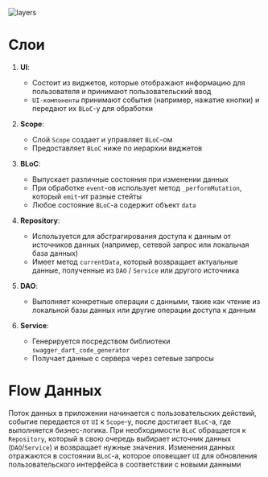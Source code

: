 
![layers](https://github.com/twips-me/m3_frontend/assets/80569772/02096cc2-84bf-4dff-ac1f-8dd18c8b0b5f)

# Слои

1. **UI**:
   - Состоит из виджетов, которые отображают информацию для пользователя и принимают пользовательский ввод
   - `UI-компоненты` принимают события (например, нажатие кнопки) и передают их `BLoC`-у для обработки

2. **Scope**:
   - Слой `Scope` создает и управляет `BLoC`-ом
   - Предоставляет `BLoC` ниже по иерархии виджетов

3. **BLoC**:
   - Выпускает различные состояния при изменении данных
   - При обработке `event`-ов использует метод `_performMutation`, который `emit`-ит разные стейты
   - Любое состояние `BLoC`-а содержит объект `data`

4. **Repository**:
   - Используется для абстрагирования доступа к данным от источников данных (например, сетевой запрос или локальная база данных)
   - Имеет метод `currentData`, который возвращает актуальные данные, полученные из `DAO` / `Service` или другого источника

5. **DAO**:
   - Выполняет конкретные операции с данными, такие как чтение из локальной базы данных или другие операции доступа к данным

6. **Service**:
   - Генерируется посредством библиотеки `swagger_dart_code_generator`
   - Получает данные с сервера через сетевые запросы


# Flow Данных
Поток данных в приложении начинается с пользовательских действий, событие передается от `UI` к `Scope`-у, после достигает `BLoC`-а, где выполняется бизнес-логика. При необходимости `BLoC` обращается к `Repository`, который в свою очередь выбирает источник данных (`DAO`/`Service`) и возвращает нужные значения. Изменения данных отражаются в состоянии `BLoC`-а, которое оповещает `UI` для обновления пользовательского интерфейса в соответствии с новыми данными
